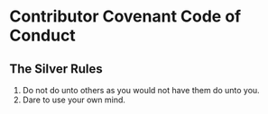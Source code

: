 # Contributor Covenant Code of Conduct

## The Silver Rules

1. Do not do unto others as you would not have them do unto you.
2. Dare to use your own mind.
